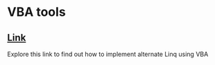 # VBA tools #
## [Link](https://codereview.stackexchange.com/questions/66706/wait-is-this-linq) ##
Explore this link to find out how to implement alternate Linq using VBA

